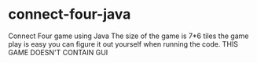 # connect-four-java
Connect Four game using Java
The size of the game is 7*6 tiles
the game play is easy you can figure it out yourself when running the code.
THIS GAME DOESN'T CONTAIN GUI
